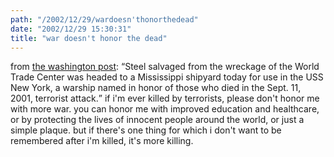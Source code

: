 ```yaml
---
path: "/2002/12/29/wardoesn'thonorthedead" 
date: "2002/12/29 15:30:31" 
title: "war doesn't honor the dead" 
---
```

<p>from <a href="http://www.washingtonpost.com/wp-dyn/articles/A48750-2002Dec28.html">the washington post</a>: <q>Steel salvaged from the wreckage of the World Trade Center was headed to a Mississippi shipyard today for use in the USS New York, a warship named in honor of those who died in the Sept. 11, 2001, terrorist attack.</q> if i'm ever killed by terrorists, please don't honor me with more war. you can honor me with improved education and healthcare, or by protecting the lives of innocent people around the world, or just a simple plaque. but if there's one thing for which i don't want to be remembered after i'm killed, it's more killing.</p>